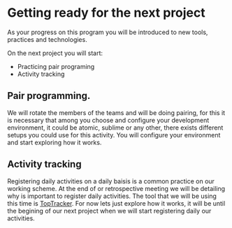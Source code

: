 # Getting ready for the next project

As your progress on this program you will be introduced to new tools, practices and technologies.

On the next project you will start:

* Practicing pair programing
* Activity tracking

## Pair programming. 

We will rotate the members of the teams and will be doing pairing, for this it is necessary that among you choose and configure your development environment, it could be atomic, sublime or any other, there exists different setups you could use for this activity. You will configure your environment and start exploring how it works.

## Activity tracking

Registering daily activities on a daily baisis is a common practice on our working scheme. At the end of or retrospective meeting we will be detailing why is important to register daily activities. The tool that we will be using this time is [TopTracker](https://www.toptal.com/tracker/). For now lets just explore how it works, it will be until the begining of our next project when we will start registering daily our activities.



